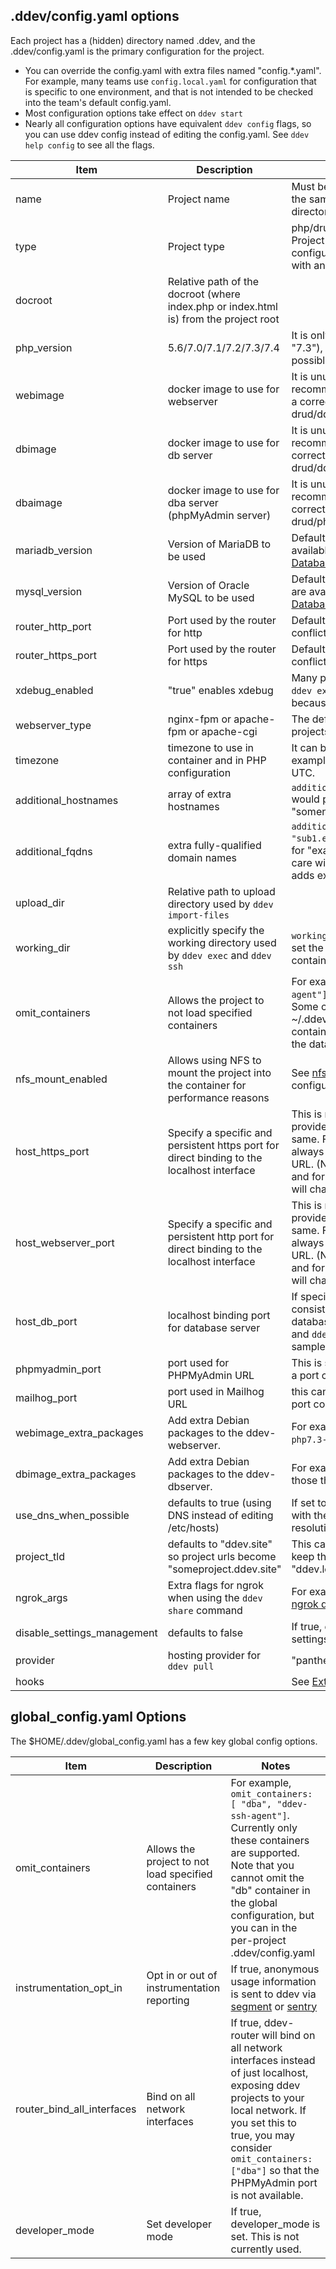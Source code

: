 ## .ddev/config.yaml options

Each project has a (hidden) directory named .ddev, and
the .ddev/config.yaml is the primary configuration for the project.

* You can override the config.yaml with extra files named "config.*.yaml". For example, many teams use `config.local.yaml` for configuration that is specific to one environment, and that is not intended to be checked into the team's default config.yaml.
* Most configuration options take effect on `ddev start`
* Nearly all configuration options have equivalent `ddev config` flags, so you can use ddev config instead of editing the config.yaml. See `ddev help config` to see all the flags.

| Item  | Description   | Notes  |
|---|---|---|
| name  | Project name   | Must be unique on the host (no two projects can have the same name). It's best if this is the same as the directory name.   |
| type | Project type | php/drupal6/drupal7/drupal8/backdrop/typo3wordpress. Project type "php" does not try to do any CMS configuration or settings file management, and can work with any project|
| docroot | Relative path of the docroot (where index.php or index.html is) from the project root| |
| php_version | 5.6/7.0/7.1/7.2/7.3/7.4 | It is only possible to provide the major version (like "7.3"), not a minor version like "7.3.2", and it is only possible to use the provided php versions. |
| webimage | docker image to use for webserver | It is unusual to change the default and is not recommended, but the webimage can be overridden with a correctly crafted image, probably derived from drud/ddev-webserver |
| dbimage | docker image to use for db server | It is unusual to change the default and is not recommended, but the dbimage can be overridden with a correctly crafted image, probably derived from drud/ddev-dbserver |
| dbaimage | docker image to use for dba server (phpMyAdmin server) | It is unusual to change the default and is not recommended, but the dbimage can be overridden with a correctly crafted image, probably derived from drud/phpmyadmin |
| mariadb_version | Version of MariaDB to be used |  Defaults to 10.2, but 5.5, 10.0, 10.1, 10.2, 10.3, 10.4 are available. Cannot be used with mysql_version. See [Database Server Types](database_types.md) for details and caveats. |
| mysql_version | Version of Oracle MySQL to be used |  Defaults to empty (using MariaDB). 5.5, 5.6, 5.7, and 8.0 are available. Conflicts with mariadb_version. See [Database Server Types](database_types.md) for details and caveats. |
| router_http_port | Port used by the router for http |  Defaults to port 80. This can be changed if there is a conflict on the host over port 80 |
| router_https_port | Port used by the router for https |Defaults to 443, usually only changed if there is a conflicting process using port 443 |
| xdebug_enabled | "true" enables xdebug | Many people prefer to use `ddev exec enable_xdebug` and `ddev exec disable_xdebug` instead of configuring this, because xdebug has a significant performance impact. |
| webserver_type | nginx-fpm or apache-fpm or apache-cgi | The default is nginx-fpm, and it works best for many projects |
| timezone | timezone to use in container and in PHP configuration | It can be set to any valid timezone, see [timezone list](https://en.wikipedia.org/wiki/List_of_tz_database_time_zones). For example "Europe/Dublin" or "MST7MDT". The default is UTC. |
| additional_hostnames | array of extra hostnames | `additional_hostnames: ["somename", "someothername"]` would provide http and https URLs for "somename.ddev.site" and "someothername.ddev.site". |
| additional_fqdns | extra fully-qualified domain names | `additional_fqdns: ["example.com", "sub1.example.com"]` would provide http and https URLs for "example.com" and "sub1.example.com". Please take care with this because it can cause great confusion and adds extraneous items to your /etc/hosts file. |
| upload_dir | Relative path to upload directory used by `ddev import-files` | |
| working_dir | explicitly specify the working directory used by `ddev exec` and `ddev ssh` | `working_dir: { web:  "/var/www", db: "/etc" }` would set the working directories for the web and db containers. |
| omit_containers | Allows the project to not load specified containers | For example, `omit_containers: ["db", dba", "ddev-ssh-agent"]`. Currently only these containers are supported. Some containers can also be omitted globally in the ~/.ddev/global_config.yaml. Note that if you omit the "db" container, several standard features of ddev that access the database container will be unusuable. |
| nfs_mount_enabled | Allows using NFS to mount the project into the container for performance reasons | See [nfsmount_enabled documentation](../performance.md). This requires configuration on the host before it can be used. |
| host_https_port | Specify a specific and persistent https port for direct binding to the localhost interface | This is not commonly used, but a specific port can be provided here and the https URL will always remain the same. For example, if you put "59001", the project will always use "<https://127.0.0.1:59001".> for the localhost URL. (Note that the named URL is more commonly used and for most purposes is better.) If this is not set the port will change from `ddev start` to `ddev start` |
| host_webserver_port | Specify a specific and persistent http port for direct binding to the localhost interface | This is not commonly used, but a specific port can be provided here and the https URL will always remain the same. For example, if you put "59000", the project will always use "<http://127.0.0.1:59000".> for the localhost URL. (Note that the named URL is more commonly used and for most purposes is better.) If this is not set the port will change from `ddev start` to `ddev start` |
| host_db_port | localhost binding port for database server | If specified here, the database port will remain consistent. This is useful for configuration of host-side database browsers. Note, though, that `ddev sequelpro` and `ddev mysql` do all this automatically, as does the sample command `ddev mysqlworkbench`. |
| phpmyadmin_port | port used for PHPMyAdmin URL | This is sometimes changed from the default 8036 when a port conflict is discovered |
| mailhog_port | port used in Mailhog URL | this can be changed from the default 8025 in case of port conflicts |
| webimage_extra_packages| Add extra Debian packages to the ddev-webserver. | For example, `webimage_extra_packages: [php-yaml, php7.3-ldap]` will add those two packages |
| dbimage_extra_packages| Add extra Debian packages to the ddev-dbserver. | For example, `dbimage_extra_packages: ["less"]` will add those that package. |
| use_dns_when_possible | defaults to true (using DNS instead of editing /etc/hosts) | If set to false, ddev will always update the /etc/hosts file with the project hostname instead of using DNS for name resolution |
| project_tld | defaults to "ddev.site" so project urls become "someproject.ddev.site" | This can be changed to anything that works for you; to keep things the way they were before ddev v1.9, use "ddev.local" |
| ngrok_args | Extra flags for ngrok when using the `ddev share` command | For example, `--subdomain mysite --auth user:pass`. See [ngrok docs on http flags](https://ngrok.com/docs#http) |
| disable_settings_management | defaults to false | If true, ddev will not create or update CMS-specific settings files |  |
| provider| hosting provider for `ddev pull` | "pantheon" or "drud-aws" or "default" |
| hooks | | See [Extending Commands](../extending-commands.md) for more information. |

## global_config.yaml Options

The $HOME/.ddev/global_config.yaml has a few key global config options.

| Item  | Description   | Notes  |
|---|---|---|
| omit_containers | Allows the project to not load specified containers | For example, `omit_containers: [ "dba", "ddev-ssh-agent"]`. Currently only these containers are supported. Note that you cannot omit the "db" container in the global configuration, but you can in the per-project .ddev/config.yaml |
| instrumentation_opt_in | Opt in or out of instrumentation reporting | If true, anonymous usage information is sent to ddev via [segment](https://segment.com) or [sentry](https://sentry.io) |
| router_bind_all_interfaces | Bind on all network interfaces | If true, ddev-router will bind on all network interfaces instead of just localhost, exposing ddev projects to your local network. If you set this to true, you may consider `omit_containers: ["dba"]` so that the PHPMyAdmin port is not available.  |
| developer_mode | Set developer mode | If true, developer_mode is set. This is not currently used. |
